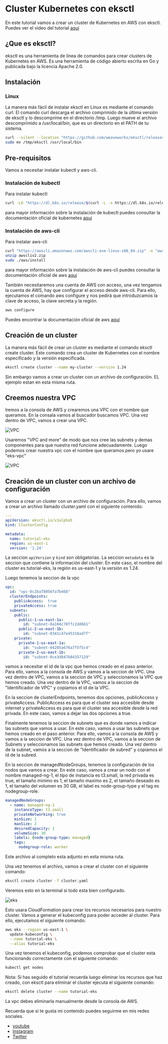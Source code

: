 # Cluster Kubernetes con eksctl

En este tutorial vamos a crear un cluster de Kubernetes en AWS con eksctl. Puedes ver el video del tutorial [aquí](https://www.youtube.com/watch?v=33ccYsS_RSw&t=5s&ab_channel=DaveOps)

## ¿Que es eksctl?

eksctl es una herramienta de línea de comandos para crear clusters de Kubernetes en AWS. Es una herramienta de código abierto escrita en Go y publicada bajo la licencia Apache 2.0.

## Instalación

### Linux

La manera más fácil de instalar eksctl en Linux es mediante el comando curl. El comando curl descarga el archivo comprimido de la última versión de eksctl y lo descomprime en el directorio /tmp. Luego mueve el archivo descomprimido a /usr/local/bin, que es un directorio en el PATH de tu sistema.

```bash
curl --silent --location "https://github.com/weaveworks/eksctl/releases/latest/download/eksctl_$(uname -s)_amd64.tar.gz" | tar xz -C /tmp
sudo mv /tmp/eksctl /usr/local/bin
```	

## Pre-requisitos

Vamos a necesitar instalar kubectl y aws-cli. 

### Instalación de kubectl

Para instalar kubectl 
  
```bash
curl -LO "https://dl.k8s.io/release/$(curl -L -s https://dl.k8s.io/release/stable.txt)/bin/linux/amd64/kubectl"
```
para mayor información sobre la instalación de kubectl puedes consultar la documentación oficial de kubernetes [aquí](https://kubernetes.io/docs/tasks/tools/install-kubectl-linux/)

### Instalación de aws-cli

Para instalar aws-cli

```bash
curl "https://awscli.amazonaws.com/awscli-exe-linux-x86_64.zip" -o "awscliv2.zip"
unzip awscliv2.zip
sudo ./aws/install
```
para mayor información sobre la instalación de aws-cli puedes consultar la documentación oficial de aws [aquí](https://docs.aws.amazon.com/cli/latest/userguide/getting-started-install.html)

También necesitaremos una cuenta de AWS con acceso, una vez tengamos la cuenta de AWS, hay que configurar el acceso desde aws-cli. Para ello, ejecutamos el comando aws configure y nos pedirá que introduzcamos la clave de acceso, la clave secreta y la región. 

```bash
aws configure
```
Puedes encontrar la documentación oficial de aws [aquí](https://docs.aws.amazon.com/es_es/cli/latest/userguide/cli-chap-configure.html)

## Creación de un cluster

La manera más fácil de crear un cluster es mediante el comando eksctl create cluster. Este comando crea un cluster de Kubernetes con el nombre especificado y la versión especificada. 

```bash
eksctl create cluster --name my-cluster --version 1.24
```

Sin embargo vamos a crear un cluster con un archivo de configuración. EL ejemplo estan en esta misma ruta.

## Creemos nuestra VPC

Iremos a la consola de AWS y crearemos una VPC con el nombre que queramos. En la consala vamos al buscador buscamos VPC. Una vez dentro de VPC, vamos a crear una VPC.

![VPC](../../../img/kubernetes/eksctl/new-vpc-0.png)

Usaremos "VPC and more" de modo que nos cree las subnets y demas componentes para que nuestra red funcione adecuadamente. Luego podemos crear nuestra vpc con el nombre que queramos pero yo usare "eks-vpc" 

![VPC](../../../img/kubernetes/eksctl/new-vpc.png)


## Creación de un cluster con un archivo de configuración

Vamos a crear un cluster con un archivo de configuración. Para ello, vamos a crear un archivo llamado cluster.yaml con el siguiente contenido:

```yaml
---
apiVersion: eksctl.io/v1alpha5
kind: ClusterConfig

metadata:
  name: tutorial-eks
  region: us-east-1
  version: '1.24'
```	


La seccion ```apiVersion``` y ```kind``` son obligatorias. La seccion ```metadata``` es la seccion que contiene la información del cluster. En este caso, el nombre del cluster es tutorial-eks, la región es us-east-1 y la versión es 1.24.

Luego tenemos la seccion de la vpc
  
```yaml
vpc:
  id: "vpc-0c2ba78056fa7b468"
  clusterEndpoints:
    publicAccess:  true
    privateAccess: true
  subnets:
    public:
      public-1-us-east-1a:
        id: "subnet-0a104c70ffc2dd6b1"
      public-2-us-east-1b:
        id: "subnet-0341c47e45316ad7f"
    private:
      private-1-us-east-1a:
        id: "subnet-04205a676a7f5f5c4"
      private-2-us-east-1b:
        id: "subnet-0ce3d847b84357129"  
```
vamos a necesitar el id de la vpc que hemos creado en el paso anterior. Para ello, vamos a la consola de AWS y vamos a la seccion de VPC. Una vez dentro de VPC, vamos a la seccion de VPC y seleccionamos la VPC que hemos creado. Una vez dentro de la VPC, vamos a la seccion de "Identificador de VPC" y copiamos el id de la VPC.

En la seccion de clusterEndpoints, tenemos dos opciones, publicAccess y privateAccess. PublicAccess es para que el cluster sea accesible desde internet y privateAccess es para que el cluster sea accesible desde la red privada. En este caso, vamos a dejar las dos opciones a true.

Finalmente tenemos la seccion de subnets que es donde vamos a indicar las subnets que vamos a usar. En este caso, vamos a usar las subnets que hemos creado en el paso anterior. Para ello, vamos a la consola de AWS y vamos a la seccion de VPC. Una vez dentro de VPC, vamos a la seccion de Subnets y seleccionamos las subnets que hemos creado. Una vez dentro de la subnet, vamos a la seccion de "Identificador de subred" y copiamos el id de la subred.

En la seccion de managedNodeGroups, tenemos la configuración de los nodos que vamos a crear. En este caso, vamos a crear un nodo con el nombre managed-ng-1, el tipo de instancia es t3.small, la red privada es true, el tamaño minimo es 1, el tamaño maximo es 2, el tamaño deseado es 1, el tamaño del volumen es 30 GB, el label es node-group-type y el tag es nodegroup-role.

```yaml
managedNodeGroups:
  - name: managed-ng-1
    instanceType: t3.small
    privateNetworking: true
    minSize: 1
    maxSize: 2
    desiredCapacity: 1
    volumeSize: 30
    labels: {node-group-type: managed}
    tags:
      nodegroup-role: worker  
```
Este archivo al completo esta adjunto en esta misma ruta.

Una vez tenemos el archivo, vamos a crear el cluster con el siguiente comando:

```bash
eksctl create cluster -f cluster.yaml
```

Veremos esto en la terminal si todo esta bien configurado.

![eks](../../../img/kubernetes/eksctl/eksctl-create.png)

Esto usara CloudFormation para crear los recursos necesarios para nuestro cluster. Vamos a generar el kubeconfig para poder acceder al cluster. Para ello, ejecutamos el siguiente comando:

```bash
aws eks --region us-east-1 \
  update-kubeconfig \
  --name tutorial-eks \
  --alias tutorial-eks
```

Una vez tenemos el kubeconfig, podemos comprobar que el cluster esta funcionando correctamente con el siguiente comando:

```bash
kubectl get nodes
```

Nota: Si has seguido el tutorial recuerda luego eliminar los recursos que haz creado, con eksctl para eliminar el cluster ejecuta el siguiente comando:

```bash
eksctl delete cluster --name tutorial-eks
```

La vpc debes eliminarla manualmente desde la consola de AWS.


Recuerda que si te gusta mi contenido puedes seguirme en mis redes sociales.

- [youtube](https://www.youtube.com/c/DaveOps)
- [Instagram](https://www.instagram.com/thedaveops/)
- [Twitter](https://twitter.com/davejfranco)
